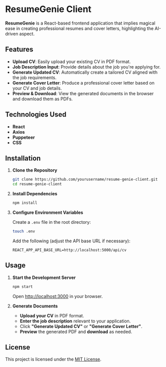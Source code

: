 # ResumeGenie Client

**ResumeGenie** is a React-based frontend application that implies magical ease in creating professional resumes and cover letters, highlighting the AI-driven aspect.


## Features

- **Upload CV**: Easily upload your existing CV in PDF format.
- **Job Description Input**: Provide details about the job you're applying for.
- **Generate Updated CV**: Automatically create a tailored CV aligned with the job requirements.
- **Generate Cover Letter**: Produce a professional cover letter based on your CV and job details.
- **Preview & Download**: View the generated documents in the browser and download them as PDFs.

## Technologies Used

- **React**
- **Axios**
- **Puppeteer**
- **CSS**

## Installation

1. **Clone the Repository**

   ```bash
   git clone https://github.com/yourusername/resume-genie-client.git
   cd resume-genie-client
   ```

2. **Install Dependencies**

   ```bash
   npm install
   ```

3. **Configure Environment Variables**

   Create a `.env` file in the root directory:

   ```bash
   touch .env
   ```

   Add the following (adjust the API base URL if necessary):

   ```env
   REACT_APP_API_BASE_URL=http://localhost:5000/api/cv
   ```

## Usage

1. **Start the Development Server**

   ```bash
   npm start
   ```

   Open [http://localhost:3000](http://localhost:3000) in your browser.

2. **Generate Documents**

   - **Upload your CV** in PDF format.
   - **Enter the job description** relevant to your application.
   - Click **"Generate Updated CV"** or **"Generate Cover Letter"**.
   - **Preview** the generated PDF and **download** as needed.

## License

This project is licensed under the [MIT License](LICENSE).
